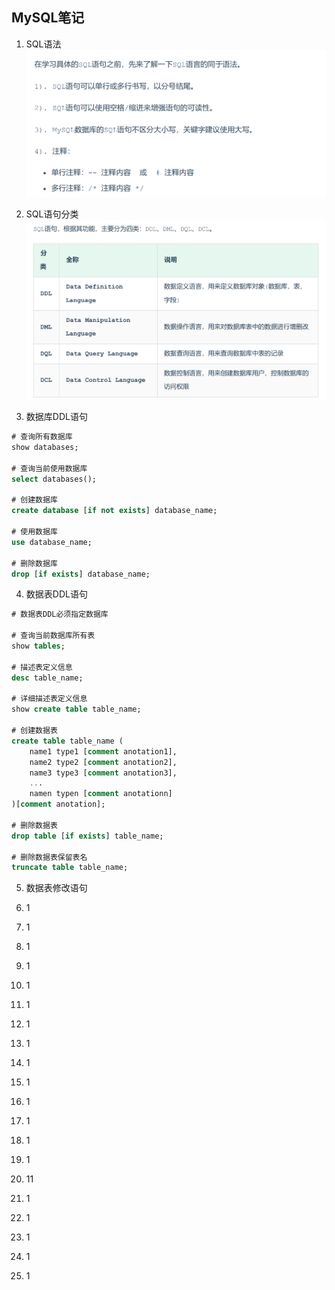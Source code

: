 ## MySQL笔记

1. SQL语法
   ![语法](./figs/1通用语法.PNG)

2. SQL语句分类
   ![分类](./figs/2分类.PNG)

3. 数据库DDL语句

```sql
# 查询所有数据库
show databases;

# 查询当前使用数据库
select databases();

# 创建数据库
create database [if not exists] database_name;

# 使用数据库
use database_name;

# 删除数据库
drop [if exists] database_name;
```

4. 数据表DDL语句

```sql
# 数据表DDL必须指定数据库

# 查询当前数据库所有表
show tables;

# 描述表定义信息
desc table_name;

# 详细描述表定义信息
show create table table_name;

# 创建数据表
create table table_name (
    name1 type1 [comment anotation1],
    name2 type2 [comment anotation2],
    name3 type3 [comment anotation3],
    ...
    namen typen [comment anotationn]
)[comment anotation];

# 删除数据表
drop table [if exists] table_name;

# 删除数据表保留表名
truncate table table_name;
```

5. 数据表修改语句

6. 1
7. 1
8. 1
9.  1
10. 1
11. 1
12. 1
13. 1
14. 1
15. 1
16. 1
17. 1
18. 1
19. 1
20. 11
21. 1
22. 1
23. 1
24. 1
25. 1